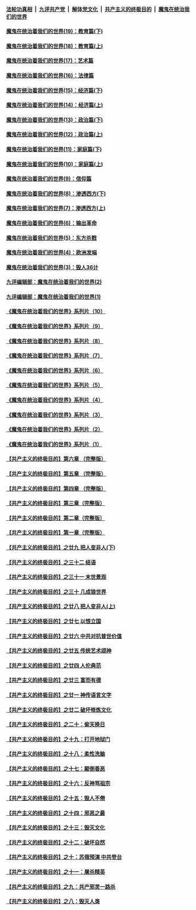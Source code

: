 

####  [法轮功真相](../../../../basic/blob/master/README.md?t=11060102) &nbsp;|&nbsp; [九评共产党](../../../../9ping.md/blob/master/README.md?t=11060102) &nbsp;|&nbsp; [解体党文化](../../../../jtdwh.md/blob/master/README.md?t=11060102)  &nbsp;|&nbsp; [共产主义的终极目的](../../../../gczydzjmd.md/blob/master/README.md?t=11060102) &nbsp;|&nbsp; [魔鬼在统治我们的世界](../../../../mgztzwmdsj.md/blob/master/README.md?t=11060102) 

#### [魔鬼在统治着我们的世界(19)：教育篇(下)](../pages/nsc422/n10564808.md?t=11060102) 

#### [魔鬼在统治着我们的世界(18)：教育篇(上)](../pages/nsc422/n10526970.md?t=11060102) 

#### [魔鬼在统治着我们的世界(17)：艺术篇](../pages/nsc422/n10499093.md?t=11060102) 

#### [魔鬼在统治着我们的世界(16)：法律篇](../pages/nsc422/n10485969.md?t=11060102) 

#### [魔鬼在统治着我们的世界(15)：经济篇(下)](../pages/nsc422/n10469975.md?t=11060102) 

#### [魔鬼在统治着我们的世界(14)：经济篇(上)](../pages/nsc422/n10457370.md?t=11060102) 

#### [魔鬼在统治着我们的世界(13)：政治篇(下)](../pages/nsc422/n10448270.md?t=11060102) 

#### [魔鬼在统治着我们的世界(12)：政治篇(上)](../pages/nsc422/n10444576.md?t=11060102) 

#### [魔鬼在统治着我们的世界(11)：家庭篇(下)](../pages/nsc422/n10440961.md?t=11060102) 

#### [魔鬼在统治着我们的世界(10)：家庭篇(上)](../pages/nsc422/n10435448.md?t=11060102) 

#### [魔鬼在统治着我们的世界(9)：信仰篇](../pages/nsc422/n10432159.md?t=11060102) 

#### [魔鬼在统治着我们的世界(8)：渗透西方(下)](../pages/nsc422/n10429603.md?t=11060102) 

#### [魔鬼在统治着我们的世界(7)：渗透西方(上)](../pages/nsc422/n10426013.md?t=11060102) 

#### [魔鬼在统治着我们的世界(6)：输出革命](../pages/nsc422/n10421536.md?t=11060102) 

#### [魔鬼在统治着我们的世界(5)：东方杀戮](../pages/nsc422/n10417707.md?t=11060102) 

#### [魔鬼在统治着我们的世界(4)：欧洲发端](../pages/nsc422/n10414890.md?t=11060102) 

#### [魔鬼在统治着我们的世界(3)：毁人36计](../pages/nsc422/n10411583.md?t=11060102) 

#### [九评编辑部：魔鬼在统治着我们的世界(2)](../pages/nsc422/n10410036.md?t=11060102) 

#### [九评编辑部：魔鬼在统治着我们的世界(1)](../pages/nsc422/n10406825.md?t=11060102) 

#### [《魔鬼在统治着我们的世界》系列片（10）](../pages/nsc422/n12292670.md?t=11060102) 

#### [《魔鬼在统治着我们的世界》系列片（9）](../pages/nsc422/n12290859.md?t=11060102) 

#### [《魔鬼在统治着我们的世界》系列片（8）](../pages/nsc422/n12287445.md?t=11060102) 

#### [《魔鬼在统治着我们的世界》系列片（7）](../pages/nsc422/n12283425.md?t=11060102) 

#### [《魔鬼在统治着我们的世界》系列片（6）](../pages/nsc422/n12282314.md?t=11060102) 

#### [《魔鬼在统治着我们的世界》系列片（5）](../pages/nsc422/n12281419.md?t=11060102) 

#### [《魔鬼在统治着我们的世界》系列片（4）](../pages/nsc422/n12274024.md?t=11060102) 

#### [《魔鬼在统治着我们的世界》系列片（3）](../pages/nsc422/n12271322.md?t=11060102) 

#### [《魔鬼在统治着我们的世界》系列片（2）](../pages/nsc422/n12269049.md?t=11060102) 

#### [《魔鬼在统治着我们的世界》系列片（1）](../pages/nsc422/n12267575.md?t=11060102) 

#### [【共产主义的终极目的】第六章 （完整版）](../pages/nsc422/n11428913.md?t=11060102) 

#### [【共产主义的终极目的】第五章 （完整版）](../pages/nsc422/n11428912.md?t=11060102) 

#### [【共产主义的终极目的】第四章 （完整版）](../pages/nsc422/n11428907.md?t=11060102) 

#### [【共产主义的终极目的】第三章（完整版）](../pages/nsc422/n11428848.md?t=11060102) 

#### [【共产主义的终极目的】第二章（完整版）](../pages/nsc422/n11428831.md?t=11060102) 

#### [【共产主义的终极目的】第一章（完整版）](../pages/nsc422/n11417651.md?t=11060102) 

#### [【共产主义的终极目的】之廿九 把人变非人(下)](../pages/nsc422/n11344140.md?t=11060102) 

#### [【共产主义的终极目的】之三十二 结语](../pages/nsc422/n11360535.md?t=11060102) 

#### [【共产主义的终极目的】之三十一 末世景观](../pages/nsc422/n11351129.md?t=11060102) 

#### [【共产主义的终极目的】之三十 几成狼世界](../pages/nsc422/n11348280.md?t=11060102) 

#### [【共产主义的终极目的】之廿八 把人变非人(上)](../pages/nsc422/n11340492.md?t=11060102) 

#### [【共产主义的终极目的】之廿七 以恨立国](../pages/nsc422/n11336944.md?t=11060102) 

#### [【共产主义的终极目的】之廿六 中共对抗普世价值](../pages/nsc422/n11324785.md?t=11060102) 

#### [【共产主义的终极目的】之廿五 传统艺术颂神](../pages/nsc422/n11296396.md?t=11060102) 

#### [【共产主义的终极目的】之廿四 人伦典范](../pages/nsc422/n11296397.md?t=11060102) 

#### [【共产主义的终极目的】之廿三 富而有德](../pages/nsc422/n11283598.md?t=11060102) 

#### [【共产主义的终极目的】之廿一 神传语言文字](../pages/nsc422/n11263265.md?t=11060102) 

#### [【共产主义的终极目的】之廿二 破坏修炼文化](../pages/nsc422/n11245728.md?t=11060102) 

#### [【共产主义的终极目的】之二十：偷天换日](../pages/nsc422/n11238846.md?t=11060102) 

#### [【共产主义的终极目的】之十九：打开地狱门](../pages/nsc422/n11206376.md?t=11060102) 

#### [【共产主义的终极目的】之十八：柔性洗脑](../pages/nsc422/n11199994.md?t=11060102) 

#### [【共产主义的终极目的】之十七：颠倒善恶](../pages/nsc422/n11179782.md?t=11060102) 

#### [【共产主义的终极目的】之十六：反神骂祖宗](../pages/nsc422/n11166798.md?t=11060102) 

#### [【共产主义的终极目的】之十五：毁人不倦](../pages/nsc422/n11166792.md?t=11060102) 

#### [【共产主义的终极目的】之十四：邪恶之最](../pages/nsc422/n11150249.md?t=11060102) 

#### [【共产主义的终极目的】之十三：毁灭文化](../pages/nsc422/n11135227.md?t=11060102) 

#### [【共产主义的终极目的】之十二：破坏自然](../pages/nsc422/n11135214.md?t=11060102) 

#### [【共产主义的终极目的】之十：苏俄预演 中共登台](../pages/nsc422/n11118424.md?t=11060102) 

#### [【共产主义的终极目的】之十一：屠杀精英](../pages/nsc422/n11118442.md?t=11060102) 

#### [【共产主义的终极目的】之九：共产邪灵一路杀](../pages/nsc422/n11114139.md?t=11060102) 

#### [【共产主义的终极目的】之八：毁灭人类](../pages/nsc422/n11108503.md?t=11060102) 


